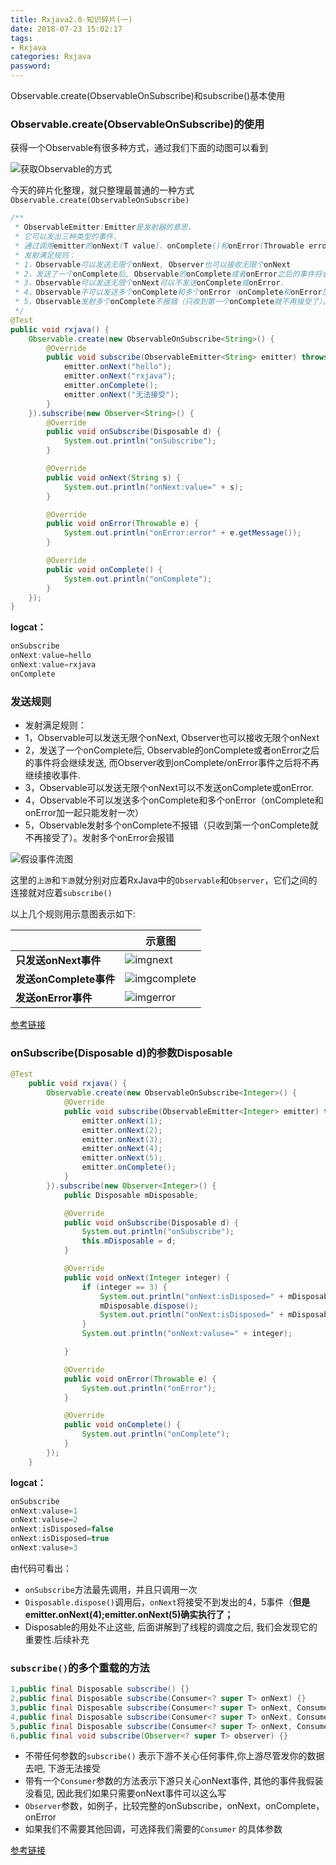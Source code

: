 ```yaml
---
title: Rxjava2.0-知识碎片(一)
date: 2018-07-23 15:02:17
tags:
- Rxjava
categories: Rxjava
password:
---
```


Observable.create(ObservableOnSubscribe)和subscribe()基本使用

<!--more-->

### Observable.create(ObservableOnSubscribe)的使用

获得一个Observable有很多种方式，通过我们下面的动图可以看到

![获取Observable的方式](https://fenganblogimgs.oss-cn-beijing.aliyuncs.com/blog/Observable.gif)

今天的碎片化整理，就只整理最普通的一种方式`Observable.create(ObservableOnSubscribe)`

```java
/**
 * ObservableEmitter:Emitter是发射器的意思，
 * 它可以发出三种类型的事件，
 * 通过调用emitter的onNext(T value)、onComplete()和onError(Throwable error)就可以分别发出next事件、complete事件和error事件。
 * 发射满足规则：
 * 1，Observable可以发送无限个onNext, Observer也可以接收无限个onNext
 * 2，发送了一个onComplete后, Observable的onComplete或者onError之后的事件将会继续发送, 而Observer收到onComplete/onError事件之后将不再继续接收事件.
 * 3，Observable可以发送无限个onNext可以不发送onComplete或onError.
 * 4，Observable不可以发送多个onComplete和多个onError（onComplete和onError加一起只能发射一次）
 * 5，Observable发射多个onComplete不报错（只收到第一个onComplete就不再接受了）。发射多个onError会报错
 */
@Test
public void rxjava() {
    Observable.create(new ObservableOnSubscribe<String>() {
        @Override
        public void subscribe(ObservableEmitter<String> emitter) throws Exception {
            emitter.onNext("hello");
            emitter.onNext("rxjava");
            emitter.onComplete();
            emitter.onNext("无法接受");
        }
    }).subscribe(new Observer<String>() {
        @Override
        public void onSubscribe(Disposable d) {
            System.out.println("onSubscribe");
        }

        @Override
        public void onNext(String s) {
            System.out.println("onNext:value=" + s);
        }

        @Override
        public void onError(Throwable e) {
            System.out.println("onError:error" + e.getMessage());
        }

        @Override
        public void onComplete() {
            System.out.println("onComplete");
        }
    });
}

```

**logcat：**

```java
onSubscribe
onNext:value=hello
onNext:value=rxjava
onComplete
```

### 发送规则

 * 发射满足规则：
 * 1，Observable可以发送无限个onNext, Observer也可以接收无限个onNext
 * 2，发送了一个onComplete后, Observable的onComplete或者onError之后的事件将会继续发送, 而Observer收到onComplete/onError事件之后将不再继续接收事件.
 * 3，Observable可以发送无限个onNext可以不发送onComplete或onError.
 * 4，Observable不可以发送多个onComplete和多个onError（onComplete和onError加一起只能发射一次）
 * 5，Observable发射多个onComplete不报错（只收到第一个onComplete就不再接受了）。发射多个onError会报错

![假设事件流图](https://upload-images.jianshu.io/upload_images/1008453-7133ff9a13dd9a59.png?imageMogr2/auto-orient/)

这里的`上游`和`下游`就分别对应着RxJava中的`Observable`和`Observer`，它们之间的连接就对应着`subscribe()`

以上几个规则用示意图表示如下:

|                    | 示意图                                      |
| ------------------ | ---------------------------------------- |
| **只发送onNext事件**    | ![img](https://upload-images.jianshu.io/upload_images/1008453-2526f7824c53a47e.png?imageMogr2/auto-orient/strip%7CimageView2/2/w/580)next |
| **发送onComplete事件** | ![img](https://upload-images.jianshu.io/upload_images/1008453-bdb581480fc9379b.png?imageMogr2/auto-orient/strip%7CimageView2/2/w/595)complete |
| **发送onError事件**    | ![img](https://upload-images.jianshu.io/upload_images/1008453-b731e6294f342d66.png?imageMogr2/auto-orient/strip%7CimageView2/2/w/595)error |

[参考链接](https://www.jianshu.com/p/464fa025229e)

### onSubscribe(Disposable d)的参数Disposable

```java
@Test
    public void rxjava() {
        Observable.create(new ObservableOnSubscribe<Integer>() {
            @Override
            public void subscribe(ObservableEmitter<Integer> emitter) throws Exception {
                emitter.onNext(1);
                emitter.onNext(2);
                emitter.onNext(3);
                emitter.onNext(4);
                emitter.onNext(5);
                emitter.onComplete();
            }
        }).subscribe(new Observer<Integer>() {
            public Disposable mDisposable;

            @Override
            public void onSubscribe(Disposable d) {
                System.out.println("onSubscribe");
                this.mDisposable = d;
            }

            @Override
            public void onNext(Integer integer) {
                if (integer == 3) {
                    System.out.println("onNext:isDisposed=" + mDisposable.isDisposed());
                    mDisposable.dispose();
                    System.out.println("onNext:isDisposed=" + mDisposable.isDisposed());
                }
                System.out.println("onNext:valuse=" + integer);

            }

            @Override
            public void onError(Throwable e) {
                System.out.println("onError");
            }

            @Override
            public void onComplete() {
                System.out.println("onComplete");
            }
        });
    }
```

**logcat：**

```java
onSubscribe
onNext:valuse=1
onNext:valuse=2
onNext:isDisposed=false
onNext:isDisposed=true
onNext:valuse=3
```

由代码可看出：

- `onSubscribe`方法最先调用，并且只调用一次
- `Disposable.dispose()`调用后，`onNext`将接受不到发出的4，5事件（**但是emitter.onNext(4);**
  ​                **emitter.onNext(5)确实执行了；**
- Disposable的用处不止这些, 后面讲解到了线程的调度之后, 我们会发现它的重要性.后续补充

### `subscribe()`的多个重载的方法

```java
1,public final Disposable subscribe() {}
2,public final Disposable subscribe(Consumer<? super T> onNext) {}
3,public final Disposable subscribe(Consumer<? super T> onNext, Consumer<? super Throwable> 	onError) {} 
4,public final Disposable subscribe(Consumer<? super T> onNext, Consumer<? super Throwable> 	onError, Action onComplete) {}
5,public final Disposable subscribe(Consumer<? super T> onNext, Consumer<? super Throwable> 	onError, Action onComplete, Consumer<? super Disposable> onSubscribe) {}
6,public final void subscribe(Observer<? super T> observer) {}
```

- 不带任何参数的`subscribe()` 表示下游不关心任何事件,你上游尽管发你的数据去吧, 下游无法接受
- 带有一个`Consumer`参数的方法表示下游只关心onNext事件, 其他的事件我假装没看见, 因此我们如果只需要onNext事件可以这么写
- `Observer`参数，如例子，比较完整的onSubscribe，onNext，onComplete，onError
- 如果我们不需要其他回调，可选择我们需要的`Consumer` 的具体参数

[参考链接](https://www.jianshu.com/p/464fa025229e)